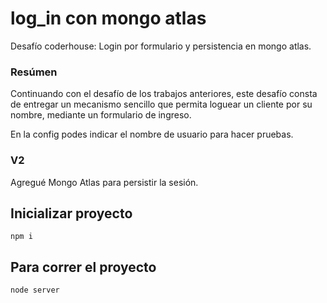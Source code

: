 # log_in con mongo atlas

Desafío coderhouse: Login por formulario y persistencia en mongo atlas.

### Resúmen

Continuando con el desafío de los trabajos anteriores, este desafío consta de entregar un mecanismo sencillo que permita loguear un cliente por su nombre, mediante un formulario de ingreso.

En la config podes indicar el nombre de usuario para hacer pruebas.

### V2

Agregué Mongo Atlas para persistir la sesión.

## Inicializar proyecto

```
npm i
```

## Para correr el proyecto

```
node server
```
